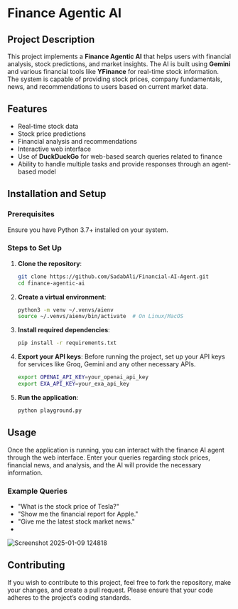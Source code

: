 # Finance Agentic AI

## Project Description
This project implements a **Finance Agentic AI** that helps users with financial analysis, stock predictions, and market insights. The AI is built using **Gemini** and various financial tools like **YFinance** for real-time stock information. The system is capable of providing stock prices, company fundamentals, news, and recommendations to users based on current market data.

## Features
- Real-time stock data
- Stock price predictions
- Financial analysis and recommendations
- Interactive web interface
- Use of **DuckDuckGo** for web-based search queries related to finance
- Ability to handle multiple tasks and provide responses through an agent-based model

## Installation and Setup

### Prerequisites
Ensure you have Python 3.7+ installed on your system.

### Steps to Set Up

1. **Clone the repository**:
    ```bash
    git clone https://github.com/SadabAli/Financial-AI-Agent.git
    cd finance-agentic-ai
    ```

2. **Create a virtual environment**:
    ```bash
    python3 -m venv ~/.venvs/aienv
    source ~/.venvs/aienv/bin/activate  # On Linux/MacOS
    ```

3. **Install required dependencies**:
    ```bash
    pip install -r requirements.txt
    ```

4. **Export your API keys**:
    Before running the project, set up your API keys for services like Groq, Gemini and any other necessary APIs.
    ```bash
    export OPENAI_API_KEY=your_openai_api_key
    export EXA_API_KEY=your_exa_api_key
    ```

5. **Run the application**:
    ```bash
    python playground.py
    ```

## Usage
Once the application is running, you can interact with the finance AI agent through the web interface. Enter your queries regarding stock prices, financial news, and analysis, and the AI will provide the necessary information.

### Example Queries
- "What is the stock price of Tesla?"
- "Show me the financial report for Apple."
- "Give me the latest stock market news."
- 
![Screenshot 2025-01-09 124818](https://github.com/user-attachments/assets/4e78243d-db18-4277-8aa3-23c6466ca8c5)


## Contributing
If you wish to contribute to this project, feel free to fork the repository, make your changes, and create a pull request. Please ensure that your code adheres to the project’s coding standards.


